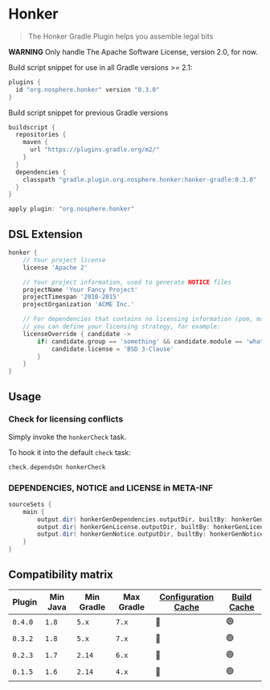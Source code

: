 # Honker

> The Honker Gradle Plugin helps you assemble legal bits

**WARNING** Only handle The Apache Software License, version 2.0, for now.

Build script snippet for use in all Gradle versions >= 2.1:

```groovy
plugins {
  id "org.nosphere.honker" version "0.3.0"
}
```

Build script snippet for previous Gradle versions

```groovy
buildscript {
  repositories {
    maven {
      url "https://plugins.gradle.org/m2/"
    }
  }
  dependencies {
    classpath "gradle.plugin.org.nosphere.honker:honker-gradle:0.3.0"
  }
}

apply plugin: "org.nosphere.honker"
```

## DSL Extension

```groovy
honker {
    // Your project license
    license 'Apache 2'

    // Your project information, used to generate NOTICE files
    projectName 'Your Fancy Project'
    projectTimespan '2010-2015'
    projectOrganization 'ACME Inc.'

    // For dependencies that contains no licensing information (pom, manifest etc..)
    // you can define your licensing strategy, for example:
    licenseOverride { candidate ->
        if( candidate.group == 'something' && candidate.module == 'whatever' ) {
            candidate.license = 'BSD 3-Clause'
        }
    }
}
```

## Usage

### Check for licensing conflicts

Simply invoke the `honkerCheck` task.

To hook it into the default `check` task:

```groovy
check.dependsOn honkerCheck
```


### DEPENDENCIES, NOTICE and LICENSE in META-INF

```groovy
sourceSets {
    main {
        output.dir( honkerGenDependencies.outputDir, builtBy: honkerGenDependencies )
        output.dir( honkerGenLicense.outputDir, builtBy: honkerGenLicense )
        output.dir( honkerGenNotice.outputDir, builtBy: honkerGenNotice )
    }
}
```

## Compatibility matrix

| Plugin | Min Java | Min Gradle | Max Gradle | [Configuration Cache](https://docs.gradle.org/current/userguide/configuration_cache.html) | [Build Cache](https://docs.gradle.org/current/userguide/build_cache.html)
| --- | --- | --- | --- | --- | ---
| `0.4.0` | `1.8` | `5.x`  | `7.x` | 🔴 | 🟢
| `0.3.2` | `1.8` | `5.x`  | `7.x` | 🔴 | 🟢
| `0.2.3` | `1.7` | `2.14` | `6.x` | 🔴 | 🟢
| `0.1.5` | `1.6` | `2.14` | `4.x` | 🔴 | 🟢

